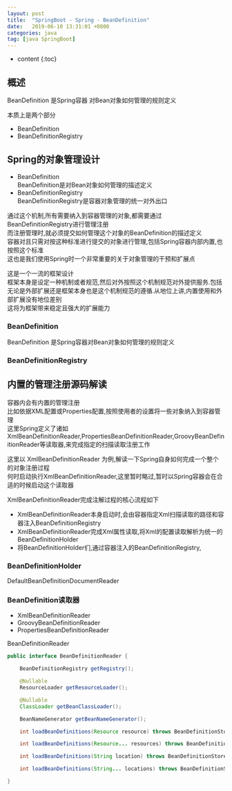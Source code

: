 ```yaml
---
layout: post
title:  "SpringBoot - Spring - BeanDefinition"
date:   2019-06-10 13:31:01 +0800
categories: java
tag: [java SpringBoot]
---
```


* content
{:toc}

##  概述  

BeanDefinition 是Spring容器 对Bean对象如何管理的规则定义  

本质上是两个部分 
* BeanDefinition  
* BeanDefinitionRegistry  

## Spring的对象管理设计  

* BeanDefinition  
BeanDefinition是对Bean对象如何管理的描述定义  
* BeanDefinitionRegistry  
BeanDefinitionRegistry是容器对象管理的统一对外出口  

通过这个机制,所有需要纳入到容器管理的对象,都需要通过BeanDefinitionRegistry进行管理注册  
而注册管理时,就必须提交如何管理这个对象的BeanDefinition的描述定义  
容器对且只需对按这种标准进行提交的对象进行管理,包括Spring容器内部内置,也按照这个标准  
这也是我们使用Spring时一个非常重要的关于对象管理的干预和扩展点  

这是一个一流的框架设计  
框架本身是设定一种机制或者规范,然后对外按照这个机制规范对外提供服务.包括无论是外部扩展还是框架本身也是这个机制规范的遵循.从地位上讲,内置使用和外部扩展没有地位差别  
这将为框架带来稳定且强大的扩展能力

### BeanDefinition  

BeanDefinition 是Spring容器对Bean对象如何管理的规则定义  

### BeanDefinitionRegistry  

## 内置的管理注册源码解读  

容器内会有内置的管理注册  
比如依据XML配置或Properties配置,按照使用者的设置将一些对象纳入到容器管理  
这里Spring定义了诸如  XmlBeanDefinitionReader,PropertiesBeanDefinitionReader,GroovyBeanDefinitionReader等读取器,来完成指定的扫描读取注册工作  

这里以 XmlBeanDefinitionReader 为例,解读一下Spring自身如何完成一个整个的对象注册过程  
何时启动执行XmlBeanDefinitionReader,这里暂时略过,暂时以Spring容器会在合适的时候启动这个读取器  

XmlBeanDefinitionReader完成注解过程的核心流程如下  
* XmlBeanDefinitionReader本身启动时,会由容器指定Xml扫描读取的路径和容器注入BeanDefinitionRegistry  
* XmlBeanDefinitionReader完成Xml属性读取,将Xml的配置读取解析为统一的BeanDefinitionHolder  
* 将BeanDefinitionHolder们,通过容器注入的BeanDefinitionRegistry,  




### BeanDefinitionHolder  

DefaultBeanDefinitionDocumentReader

### BeanDefinition读取器  

* XmlBeanDefinitionReader  
* GroovyBeanDefinitionReader  
* PropertiesBeanDefinitionReader  

BeanDefinitionReader  

```java
public interface BeanDefinitionReader {

	BeanDefinitionRegistry getRegistry();

	@Nullable
	ResourceLoader getResourceLoader();

	@Nullable
	ClassLoader getBeanClassLoader();

	BeanNameGenerator getBeanNameGenerator();

	int loadBeanDefinitions(Resource resource) throws BeanDefinitionStoreException;

	int loadBeanDefinitions(Resource... resources) throws BeanDefinitionStoreException;

	int loadBeanDefinitions(String location) throws BeanDefinitionStoreException;

	int loadBeanDefinitions(String... locations) throws BeanDefinitionStoreException;

}
```


